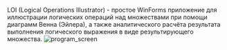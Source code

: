 LOI (Logical Operations Illustrator) - простое WinForms приложение для иллюстрации логических операций над множествами при помощи диаграмм Венна (Эйлера), а также аналитического расчёта результата выполнения логического выражения в виде результирующего множества.
![program_screen](https://github.com/ded4lka/LOI/assets/124874851/d17fa660-e8bb-4f68-a81f-9e557545edb9)

